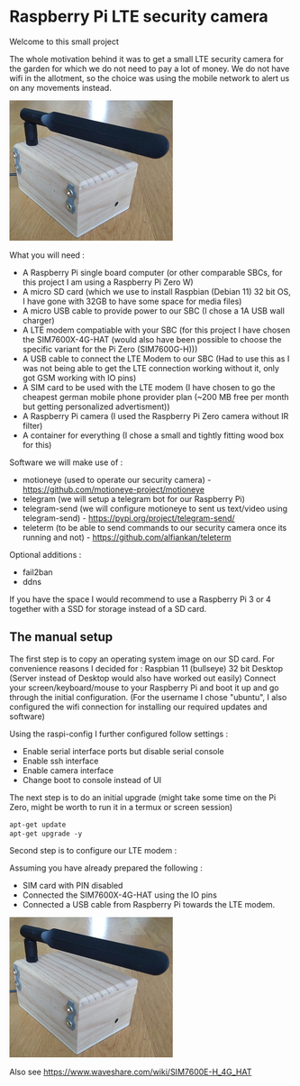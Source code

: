 # Raspberry Pi LTE security camera

Welcome to this small project

The whole motivation behind it was to get a small LTE security camera for the garden for which we do not need to pay a lot of money.
We do not have wifi in the allotment, so the choice was using the mobile network to alert us on any movements instead. 

![Finished Raspberry Pi LTE securiy camera in a wood box](pictures/finished.png?raw=true "RPI LTE security camera")

What you will need : 
* A Raspberry Pi single board computer (or other comparable SBCs, for this project I am using a Raspberry Pi Zero W)
* A micro SD card (which we use to install Raspbian (Debian 11) 32 bit OS, I have gone with 32GB to have some space for media files)
* A micro USB cable to provide power to our SBC (I chose a 1A USB wall charger)
* A LTE modem compatiable with your SBC (for this project I have chosen the SIM7600X-4G-HAT (would also have been possible to choose the specific variant for the Pi Zero (SIM7600G-H)))
* A USB cable to connect the LTE Modem to our SBC (Had to use this as I was not being able to get the LTE connection working without it, only got GSM working with IO pins)
* A SIM card to be used with the LTE modem (I have chosen to go the cheapest german mobile phone provider plan (~200 MB free per month but getting personalized advertisment))
* A Raspberry Pi camera (I used the Raspberry Pi Zero camera without IR filter)
* A container for everything (I chose a small and tightly fitting wood box for this)

Software we will make use of : 
* motioneye (used to operate our security camera) - https://github.com/motioneye-project/motioneye
* telegram (we will setup a telegram bot for our Raspberry Pi)
* telegram-send (we will configure motioneye to sent us text/video using telegram-send) - https://pypi.org/project/telegram-send/
* teleterm (to be able to send commands to our security camera once its running and not) - https://github.com/alfiankan/teleterm

Optional additions : 
* fail2ban
* ddns

If you have the space I would recommend to use a Raspberry Pi 3 or 4 together with a SSD for storage instead of a SD card.



## The manual setup

The first step is to copy an operating system image on our SD card. For convenience reasons I decided for : Raspbian 11 (bullseye) 32 bit Desktop (Server instead of Desktop would also have worked out easily)
Connect your screen/keyboard/mouse to your Raspberry Pi and boot it up and go through the initial configuration.
(For the username I chose "ubuntu", I also configured the wifi connection for installing our required updates and software)

Using the raspi-config I further configured follow settings :
* Enable serial interface ports but disable serial console
* Enable ssh interface
* Enable camera interface
* Change boot to console instead of UI

The next step is to do an initial upgrade (might take some time on the Pi Zero, might be worth to run it in a termux or screen session)

```
apt-get update
apt-get upgrade -y
``` 

Second step is to configure our LTE modem :

Assuming you have already prepared the following : 
* SIM card with PIN disabled
* Connected the SIM7600X-4G-HAT using the IO pins
* Connected a USB cable from Raspberry Pi towards the LTE modem.

![Not yet finished Raspberry Pi LTE securiy camera in a wood box](pictures/finished.png?raw=true "Not yet ready RPI LTE security camera")

Also see https://www.waveshare.com/wiki/SIM7600E-H_4G_HAT

